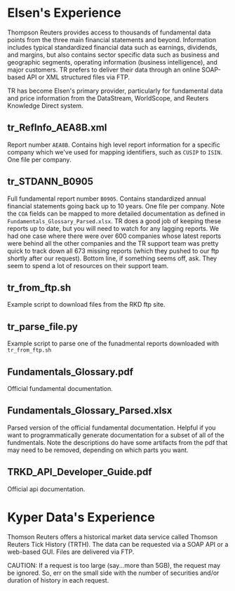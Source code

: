 # Elsen's Experience
Thompson Reuters provides access to thousands of fundamental data points from the three main financial statements and beyond. Information includes typical standardized financial data such as earnings, dividends, and margins, but also contains sector specific data such as business and geographic segments, operating information (business intelligence), and major customers. TR prefers to deliver their data through an online SOAP-based API or XML structured files via FTP.

TR has become Elsen's primary provider, particularly for fundamental data and price information from the DataStream, WorldScope, and Reuters Knowledge Direct system. 

## tr_RefInfo_AEA8B.xml
Report number `AEA8B`. Contains high level report information for a specific company which we've used for mapping identifiers, such as `CUSIP` to `ISIN`. One file per company.

## tr_STDANN_B0905
Full fundamental report number `B0905`. Contains standardized annual financial statements going back up to 10 years. One file per company. Note the `COA` fields can be mapped to more detailed documentation as defined in `Fundamentals_Glossary_Parsed.xlsx`. TR does a good job of keeping these reports up to date, but you will need to watch for any lagging reports. We had one case where there were over 600 companies whose latest reports were behind all the other companies and the TR support team was pretty quick to track down all 673 missing reports (which they pushed to our ftp shortly after our request). Bottom line, if something seems off, ask. They seem to spend a lot of resources on their support team. 

## tr_from_ftp.sh
Example script to download files from the RKD ftp site. 

## tr_parse_file.py
Example script to parse one of the funadmental reports downloaded with `tr_from_ftp.sh`

## Fundamentals_Glossary.pdf
Official fundamental documentation.

## Fundamentals_Glossary_Parsed.xlsx
Parsed version of the official fundamental documentation. Helpful if you want to programmatically generate documentation for a subset of all of the fundmentals. Note the descriptions do have some artifacts from the pdf that may need to be removed, depending on which parts you want. 

## TRKD_API_Developer_Guide.pdf
Official api documentation.

# Kyper Data's Experience
Thomson Reuters offers a historical market data service called Thomson Reuters Tick History (TRTH). The data can be requested via a SOAP API or a web-based GUI. Files are delivered via FTP.

CAUTION: If a request is too large (say...more than 5GB), the request may be ignored. So, err on the small side with the number of securities and/or duration of history in each request.
